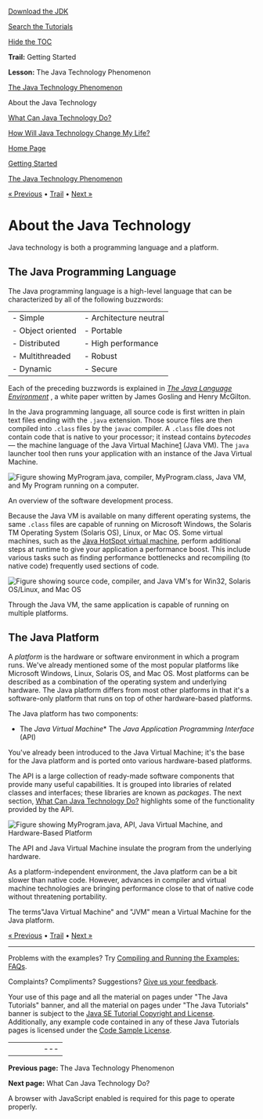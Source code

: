 [Download
the JDK](http://java.sun.com/javase/6/download.jsp)
  
[Search the
Tutorials](../../search.html)
  
[Hide the TOC](javascript:toggleLeft())

**Trail:** Getting Started
  
**Lesson:** The Java Technology Phenomenon

[The Java Technology Phenomenon](index.html)

About the Java Technology

[What Can Java Technology Do?](cando.html)

[How Will Java Technology Change My Life?](changemylife.html)

[Home Page](../../index.html)
>
[Getting Started](../index.html)
>
[The Java Technology Phenomenon](index.html)

[« Previous](index.html) • [Trail](../TOC.html) • [Next »](cando.html)

# About the Java Technology

Java technology is both a programming language and a platform.

## The Java Programming Language

The Java
programming language is a high-level language that can be characterized
by all of the following buzzwords:

|  |  |
| --- | --- |
| - Simple | - Architecture neutral |
| - Object oriented | - Portable |
| - Distributed | - High performance |
| - Multithreaded | - Robust |
| - Dynamic | - Secure |

Each of the preceding buzzwords is explained in
[*The Java Language Environment*](http://java.sun.com/docs/white/langenv/) , a white paper written by James Gosling and Henry McGilton.

In the Java programming language, all source code is first
written in plain text
files ending
with the `.java` extension. Those source files are then compiled
into `.class` files by the `javac`
compiler.
A `.class` file does not contain code that
is native to your processor;
it instead contains *bytecodes* — the machine language of the Java Virtual Machine[1](#FOOT) (Java VM).
The `java` launcher tool then runs your application with an instance of the Java Virtual Machine.

![Figure showing MyProgram.java, compiler, MyProgram.class, Java VM, and My Program running on a computer.](../../figures/getStarted/g1.gif)

An overview of the software development process.

Because the Java VM is
available on many different operating systems,
the same `.class` files are capable of running on Microsoft Windows, the Solaris TM
Operating System (Solaris OS), Linux, or Mac OS. Some virtual machines,
such as the
[Java HotSpot virtual machine](http://java.sun.com/products/hotspot/), perform additional steps at runtime
to give your application a performance boost. This include various
tasks such as
finding performance bottlenecks and recompiling (to native code)
frequently used sections of code.

![Figure showing source code, compiler, and Java VM's for Win32, Solaris OS/Linux, and Mac OS](../../figures/getStarted/helloWorld.gif)

Through the Java VM, the same application is capable of running on multiple platforms.

## The Java Platform

A *platform* is the hardware or software environment in which a program
runs. We've already mentioned some of the most popular platforms like Microsoft Windows,
Linux, Solaris OS, and Mac OS. Most platforms can be described as a
combination of the operating system and underlying hardware. The Java platform differs from
most other platforms in that it's a software-only platform that runs on top of
other hardware-based platforms.

The Java platform has two components:

* The *Java Virtual Machine** The *Java Application Programming Interface* (API)

You've already been introduced to the Java Virtual Machine;
it's the base for the Java
platform and is ported onto various hardware-based platforms.

The API is a large collection of ready-made software components that
provide many useful capabilities.
It is grouped into libraries of related classes and
interfaces; these libraries are known as *packages*. The next section,
[What Can Java Technology Do?](cando.html)
highlights some of the functionality provided by the API.

![Figure showing MyProgram.java, API, Java Virtual Machine, and Hardware-Based Platform](../../figures/getStarted/g3.gif)

The API and Java Virtual Machine insulate the program from the underlying hardware.

As a platform-independent environment, the Java
platform can be a bit slower than native code. However,
advances in compiler and virtual machine technologies
are bringing
performance close to that of native code without threatening portability.

The terms"Java Virtual Machine" and "JVM" mean a Virtual Machine for the Java platform.

[« Previous](index.html)
•
[Trail](../TOC.html)
•
[Next »](cando.html)

---

Problems with the examples? Try [Compiling and Running
the Examples: FAQs](../../information/run-examples.html).
  
Complaints? Compliments? Suggestions? [Give
us your feedback](http://download.oracle.com/javase/feedback.html).

Your use of this page and all the material on pages under "The Java Tutorials" banner,
and all the material on pages under "The Java Tutorials" banner is subject to the [Java SE Tutorial Copyright
and License](../../information/license.html).
Additionally, any example code contained in any of these Java
Tutorials pages is licensed under the
[Code
Sample License](http://developers.sun.com/license/berkeley_license.html).

|  |  |  |  |  |
| --- | --- | --- | --- | --- |
| |  |  | | --- | --- | | duke image | Oracle logo | | [About Oracle](http://www.oracle.com/us/corporate/index.html) | [Oracle Technology Network](http://www.oracle.com/technology/index.html) | [Terms of Service](https://www.samplecode.oracle.com/servlets/CompulsoryClickThrough?type=TermsOfService) | Copyright © 1995, 2011 Oracle and/or its affiliates. All rights reserved. |

**Previous page:** The Java Technology Phenomenon
  
**Next page:** What Can Java Technology Do?




A browser with JavaScript enabled is required for this page to operate properly.